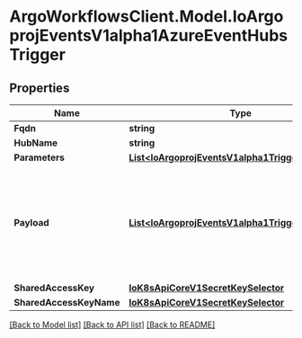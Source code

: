 # ArgoWorkflowsClient.Model.IoArgoprojEventsV1alpha1AzureEventHubsTrigger

## Properties

Name | Type | Description | Notes
------------ | ------------- | ------------- | -------------
**Fqdn** | **string** |  | [optional] 
**HubName** | **string** |  | [optional] 
**Parameters** | [**List&lt;IoArgoprojEventsV1alpha1TriggerParameter&gt;**](IoArgoprojEventsV1alpha1TriggerParameter.md) |  | [optional] 
**Payload** | [**List&lt;IoArgoprojEventsV1alpha1TriggerParameter&gt;**](IoArgoprojEventsV1alpha1TriggerParameter.md) | Payload is the list of key-value extracted from an event payload to construct the request payload. | [optional] 
**SharedAccessKey** | [**IoK8sApiCoreV1SecretKeySelector**](IoK8sApiCoreV1SecretKeySelector.md) |  | [optional] 
**SharedAccessKeyName** | [**IoK8sApiCoreV1SecretKeySelector**](IoK8sApiCoreV1SecretKeySelector.md) |  | [optional] 

[[Back to Model list]](../README.md#documentation-for-models) [[Back to API list]](../README.md#documentation-for-api-endpoints) [[Back to README]](../README.md)

